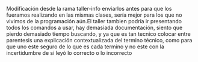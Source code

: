 Modificación desde la rama taller-info
enviarlos antes para que los fueramos realizando en las mismas clases, sería mejor para los que no vivimos de la programación aún.El taller tambien podría ir presentando todos los comandos a usar, hay demasiada documentación, siento que pierdo demasiado tiempo buscando, y ya que es tan tecnico colocar entre parentesis una explicación contextualizada del termino técnico, como para que uno este seguro de lo que es cada termino y no este con la incertidumbre de si leyó lo correcto o lo incorrecto